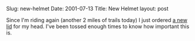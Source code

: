 Slug: new-helmet
Date: 2001-07-13
Title: New Helmet
layout: post

Since I&#39;m riding again (another 2 miles of trails today) I just ordered <a href="http://www.nashbar.com/profile.cfm?category=91&amp;subcategory=1045&amp;brand=&amp;sku=1810&amp;storetype=1&amp;estoreid=">a new lid</a> for my head. I&#39;ve been tossed enough times to know how important this is.
